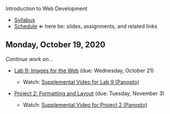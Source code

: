 Introduction to Web Development

- [Syllabus](syllabus.md)
- [Schedule](schedule.md)   &lArr; here be: slides, assignments, and related links

## Monday, October 19, 2020

*Continue work on...*

- [Lab 9: Images for the Web](lab09-images-for-the-web/instructions.md) (due: Wednesday, October 21)
  - Watch: [Supplemental Video for Lab 9 (Panopto)](https://rochester.hosted.panopto.com/Panopto/Pages/Viewer.aspx?id=eec2631d-11d3-4341-9c19-ac5101601a71)

- [Project 2: Formatting and Layout](project02-formatting-and-layout/instructions.md) (due: Tuesday, November 3)
  - Watch: [Supplemental Video for Project 2 (Panopto)](https://rochester.hosted.panopto.com/Panopto/Pages/Viewer.aspx?id=c0f01af1-649c-41c6-8ed8-ac46013c89a9)
